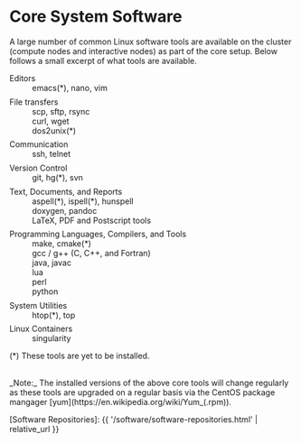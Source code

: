 # Core System Software

A large number of common Linux software tools are available on the cluster (compute nodes and interactive nodes) as part of the core setup.  Below follows a small excerpt of what tools are available.
<!--
Additional software can be found in the [Software Repositories].
-->


<dl>
<dt>Editors</dt>
<dd>
emacs(*), nano, vim
</dd>

<dt>File transfers</dt>
<dd>
scp, sftp, rsync<br>
curl, wget<br>
dos2unix(*)<br>
</dd>

<dt>Communication</dt>
<dd>
ssh, telnet
</dd>

<dt>Version Control</dt>
<dd>
git, hg(*), svn
</dd>

<dt>Text, Documents, and Reports</dt>
<dd>
aspell(*), ispell(*), hunspell<br>
doxygen, pandoc<br>
LaTeX, PDF and Postscript tools<br>
</dd>

<dt>Programming Languages, Compilers, and Tools</dt>
<dd>
make, cmake(*)<br>
gcc / g++ (C, C++, and Fortran)<br>
java, javac<br>
lua<br>
perl<br>
python<br>
</dd>
  
<dt>System Utilities</dt>
<dd>
htop(*), top
</dd>

<dt>Linux Containers</dt>
<dd>
singularity
</dd>
</dl>

(*) These tools are yet to be installed.


<br>
_Note:_ The installed versions of the above core tools will change regularly as these tools are upgraded on a regular basis via the CentOS package mangager [yum](https://en.wikipedia.org/wiki/Yum_(.rpm)).


[Software Repositories]: {{ '/software/software-repositories.html' | relative_url }}

<style>
dt {
  margin-top: 1ex;
}
</style>  
